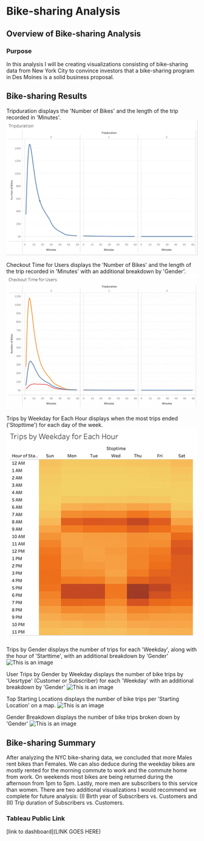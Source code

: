 # Bike-sharing Analysis

## Overview of Bike-sharing Analysis

### Purpose

In this analysis I will be creating visualizations consisting of bike-sharing data from New York City to convince investors that a bike-sharing program in Des Moines is a solid business proposal.

## Bike-sharing Results

Tripduration displays the 'Number of Bikes' and the length of the trip recorded in 'Minutes'.
![This is an image](https://github.com/ddigioac/bike-sharing/blob/6cf476541ca0545c68119520180b9e70fc225967/Tripduration.png)

Checkout Time for Users displays the 'Number of Bikes' and the length of the trip recorded in 'Minutes' with an additional breakdown by 'Gender'.
![This is an image](https://github.com/ddigioac/bike-sharing/blob/0a555a5a9004465939b9e3c66a491ef5e5f8004a/Checkout%20Time%20for%20Users.png)

Trips by Weekday for Each Hour displays when the most trips ended ('Stopttime') for each day of the week. 
![This is an image](https://github.com/ddigioac/bike-sharing/blob/1c40594c424045b3a3b190a6e8f08c9268ddf546/Trips%20by%20Weekday%20for%20Each%20Hour.png)

Trips by Gender displays the number of trips for each 'Weekday', along with the hour of 'Starttime', with an additional breakdown by 'Gender'
![This is an image]()

User Trips by Gender by Weekday displays the number of bike trips by 'Uesrtype' (Customer or Subscriber) for each 'Weekday' with an additional breakdown by 'Gender'
![This is an image]()

Top Starting Locations displays the number of bike trips per 'Starting Location' on a map.
![This is an image]()

Gender Breakdown displays the number of bike trips broken down by 'Gender'
![This is an image]()

## Bike-sharing Summary 

After analyzing the NYC bike-sharing data, we concluded that more Males rent bikes than Females. We can also deduce during the weekday bikes are mostly rented for the morning commute to work and the commute home from work. On weekends most bikes are being returned during the afternoon from 1pm to 5pm. Lastly, more men are subscribers to this service than women. There are two additional visualizations I would recommend we complete for future analysis: (I) Birth year of Subscribers vs. Customers and (II) Trip duration of Subscribers vs. Customers. 

### Tableau Public Link
[link to dashboard](LINK GOES HERE)
